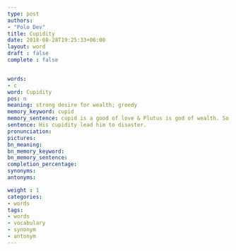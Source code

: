 ```yaml
---
type: post
authors:
- "Polo Dev"
title: Cupidity
date: 2018-08-28T19:25:33+06:00
layout: word
draft : false
complete : false


words:
- c
word: Cupidity
pos: n
meaning: strong desire for wealth; greedy
memory_keyword: cupid
memory_sentence: cupid is a good of love & Plutus is god of wealth. So if you have strong desire for wealth you should worship Plutus;
sentence: His cupidity lead him to disaster.
pronunciation:
pictures:
bn_meaning:
bn_memory_keyword:
bn_memory_sentence:
completion_percentage:
synonyms:
antonyms:

weight : 1
categories:
- words
tags:
- words
- vocabulary
- synonym
- antonym
---
```

